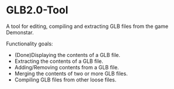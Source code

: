 # GLB2.0-Tool

A tool for editing, compiling and extracting GLB files from the game Demonstar.


Functionality goals:

- (Done)Displaying the contents of a GLB file.
- Extracting the contents of a GLB file.
- Adding/Removing contents from a GLB file.
- Merging the contents of two or more GLB files.
- Compiling GLB files from other loose files.